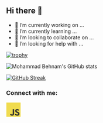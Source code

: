 ## Hi there 👋

- 🔭 I’m currently working on ...
- 🌱 I’m currently learning ...
- 👯 I’m looking to collaborate on ...
- 🤔 I’m looking for help with ...

[![trophy](https://github-profile-trophy.vercel.app/?username=bishopper&theme=onedark)](https://github.com/bishopper/github-profile-trophy)

![Mohammad Behnam's GitHub stats](https://github-readme-stats.vercel.app/api?username=bishopper&show_icons=true&theme=dracula)

[![GitHub Streak](https://github-readme-streak-stats.herokuapp.com/?user=bishopper)](https://git.io/streak-stats)

<h3 align="left">Connect with me:</h3>
<p align="left">
<a href="https://www.cprogramming.com/" target="_blank"> <img src="https://github.com/devicons/devicon/blob/master/icons/javascript/javascript-original.svg" alt="c" width="40" height="40"/> </a>
</p>
